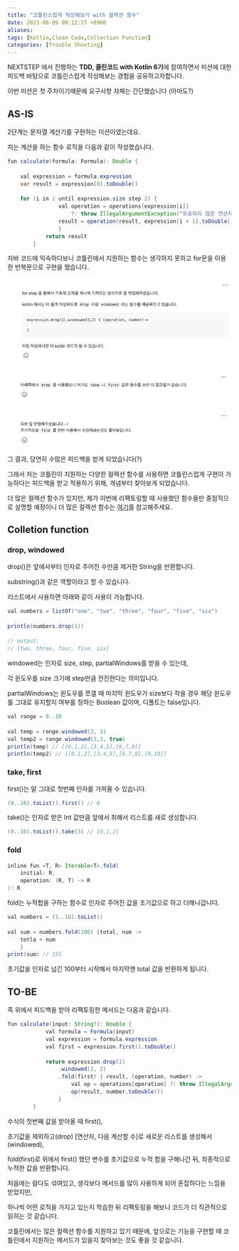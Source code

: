 ```yaml
---
title: "코틀린스럽게 작성해보기 with 컬렉션 함수"
date: 2023-06-09 00:12:27 +0900
aliases: 
tags: [Kotlin,Clean Code,Collection Function]
categories: [Trouble Shooting]
---
```


NEXTSTEP 에서 진행하는 **TDD, 클린코드 with Kotlin 6기**에 참여하면서 미션에 대한 피드백 바탕으로 코틀린스럽게 작성해보는 경험을 공유하고자합니다.

이번 미션은 첫 주차이기때문에 요구사항 자체는 간단했습니다 (아마도?)

## AS-IS

2단계는 문자열 계산기를 구현하는 미션이였는데요.

저는 계산을 하는 함수 로직을 다음과 같이 작성했습니다.

```java
fun calculate(formula: Formula): Double {

	val expression = formula.expression
    var result = expression[0].toDouble()

    for (i in 1 until expression.size step 2) {
                val operation = operations[expression[i]]
                    ?: throw IllegalArgumentException("유효하지 않은 연산자입니다.")
                result = operation(result, expression[i + 1].toDouble())
                }
            return result
        }
```

자바 코드에 익숙하다보니 코틀린에서 지원하는 함수는 생각하지 못하고 for문을 이용한 반복문으로 구현을 했습니다.

![피드백1](/assets/img/2023-06-09-kotlin-with-scopefunction/feedback1.webp)


![피드백2](/assets/img/2023-06-09-kotlin-with-scopefunction/feedback2.webp)


![피드백3](/assets/img/2023-06-09-kotlin-with-scopefunction/feedback3.webp)

그 결과, 당연히 수많은 피드백을 받게 되었습니다(?)

그래서 저는 코틀린이 지원하는 다양한 컬렉션 함수를 사용하면 코틀린스럽게 구현이 가능하다는 피드백을 받고 적용하기 위해, 개념부터 찾아보게 되었습니다.

더 많은 컬렉션 함수가 있지만, 제가 이번에 리팩토링할 때 사용했던 함수들만 중점적으로 설명할 예정이니 더 많은 컬렉션 함수는 [여기](https://kotlinlang.org/docs/collection-operations.html#write-operations)를 참고해주세요.

## Colletion function

### drop, windowed

drop()은 앞에서부터 인자로 주어진 수만큼 제거한 String을 반환합니다.

substring()과 같은 역할이라고 할 수 있습니다.

리스트에서 사용하면 아래와 같이 사용이 가능합니다.
```java
val numbers = listOf("one", "two", "three", "four", "five", "six")

println(numbers.drop(1))

// output:
// [two, three, four, five, six]
```

windowed는 인자로 size, step, partialWindows를 받을 수 있는데,

각 윈도우를 size 크기에 step만큼 전진한다는 의미입니다.

partialWindows는 윈도우를 쪼갤 때 마지막 윈도우가 size보다 작을 경우 해당 윈도우를 그대로 유지할지 여부를 정하는 Boolean 값이며, 디폴트는 false입니다.

```java
val range = 0..10

val temp = range.windowed(3, 3)
val temp2 = range.windowed(3,3, true)
println(temp) // [[0,1,2],[3,4,5],[6,7,8]]
println(temp2) // [[0,1,2],[3,4,5],[6,7,8],[9,10]]
```

### take, first

first()는 말 그대로 첫번째 인자를 가져올 수 있습니다.

```java
(0..10).toList().first() // 0
```
take()는 인자로 받은 Int 값만큼 앞에서 취해서 리스트를 새로 생성합니다.

```java
(0..10).toList().take(3) // [0,1,2]
```

### fold

```java
inline fun <T, R> Iterable<T>.fold(
    initial: R,
    operation: (R, T) -> R
): R
```

fold는 누적합을 구하는 함수로 인자로 주어진 값을 초기값으로 하고 더해나갑니다.

```java
val numbers = (1..10).toList()

val sum = numbers.fold(100) {total, num -> 
	totla + num
	}
print(sum) // 155
```

초기값을 인자로 넘긴 100부터 시작해서 마지막엔 total 값을 반환하게 됩니다.

## TO-BE

즉 위에서 피드백을 받아 리팩토링한 메서드는 다음과 같습니다.

```java
fun calculate(input: String?): Double {
            val formula = Formula(input)
            val expression = formula.expression
            val first = expression.first().toDouble()

            return expression.drop(1)
                .windowed(2, 2)
                .fold(first) { result, (operation, number) ->
                    val op = operations[operation] ?: throw IllegalArgumentException("유효하지 않은 연산자입니다.")
                    op(result, number.toDouble())
                }
        }
```

수식의 첫번째 값을 받아올 때 first(),

초기값을 제외하고(drop) [연산자, 다음 계산할 수]로 새로운 리스트를 생성해서(windowed),

fold(first)로 위에서 first() 했던 변수를 초기값으로 누적 합을 구해나간 뒤, 최종적으로 누적한 값을 반환합니다.

처음에는 람다도 섞여있고, 생각보다 메서드를 많이 사용하게 되어 혼잡하다는 느낌을 받았지만,

하나씩 어떤 로직을 가지고 있는지 학습한 뒤 리팩토링을 해보니 코드가 더 직관적으로 읽히는 것 같습니다.

코틀린에서는 많은 컬렉션 함수를 지원하고 있기 때문에, 앞으로는 기능을 구현할 때 코틀린에서 지원하는 메서드가 있을지 찾아보는 것도 좋을 것 같습니다.






